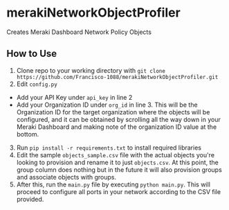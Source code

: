 # merakiNetworkObjectProfiler
Creates Meraki Dashboard Network Policy Objects

## How to Use

1. Clone repo to your working directory with `git clone https://github.com/Francisco-1088/merakiNetworkObjectProfiler.git`
2. Edit `config.py`
* Add your API Key under `api_key` in line 2
* Add your Organization ID under `org_id` in line 3. This will be the Organization ID for the target organization where the objects will be configured, and it can be obtained by scrolling all the way down in your Meraki Dashboard and making note of the organization ID value at the bottom.
3. Run `pip install -r requirements.txt` to install required libraries
4. Edit the sample `objects_sample.csv` file with the actual objects you're looking to provision and rename it to just `objects.csv`. At this point, the group column does nothing but in the future it will also provision groups and associate objects with groups.
5. After this, run the `main.py` file by executing `python main.py`. This will proceed to configure all ports in your network according to the CSV file provided.

